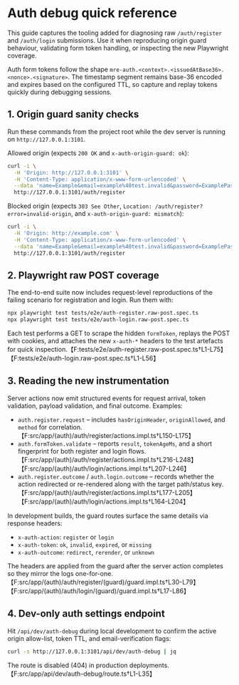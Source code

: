 # Auth debug quick reference

This guide captures the tooling added for diagnosing raw `/auth/register` and `/auth/login` submissions. Use it when reproducing origin guard behaviour, validating form token handling, or inspecting the new Playwright coverage.

Auth form tokens follow the shape `mre-auth.<context>.<issuedAtBase36>.<nonce>.<signature>`. The timestamp segment remains base-36 encoded and expires based on the configured TTL, so capture and replay tokens quickly during debugging sessions.

## 1. Origin guard sanity checks

Run these commands from the project root while the dev server is running on `http://127.0.0.1:3101`.

Allowed origin (expects `200 OK` and `x-auth-origin-guard: ok`):

```bash
curl -i \
  -H 'Origin: http://127.0.0.1:3101' \
  -H 'Content-Type: application/x-www-form-urlencoded' \
  --data 'name=Example&email=example%40test.invalid&password=ExamplePass!123&confirmPassword=ExamplePass!123' \
  http://127.0.0.1:3101/auth/register
```

Blocked origin (expects `303 See Other`, `Location: /auth/register?error=invalid-origin`, and `x-auth-origin-guard: mismatch`):

```bash
curl -i \
  -H 'Origin: http://example.com' \
  -H 'Content-Type: application/x-www-form-urlencoded' \
  --data 'name=Example&email=example%40test.invalid&password=ExamplePass!123&confirmPassword=ExamplePass!123' \
  http://127.0.0.1:3101/auth/register
```

## 2. Playwright raw POST coverage

The end-to-end suite now includes request-level reproductions of the failing scenario for registration and login. Run them with:

```bash
npx playwright test tests/e2e/auth-register.raw-post.spec.ts
npx playwright test tests/e2e/auth-login.raw-post.spec.ts
```

Each test performs a GET to scrape the hidden `formToken`, replays the POST with cookies, and attaches the new `x-auth-*` headers to the test artefacts for quick inspection.【F:tests/e2e/auth-register.raw-post.spec.ts†L1-L75】【F:tests/e2e/auth-login.raw-post.spec.ts†L1-L56】

## 3. Reading the new instrumentation

Server actions now emit structured events for request arrival, token validation, payload validation, and final outcome. Examples:

* `auth.register.request` – includes `hasOriginHeader`, `originAllowed`, and `method` for correlation.【F:src/app/(auth)/auth/register/actions.impl.ts†L150-L175】
* `auth.formToken.validate` – reports `result`, `tokenAgeMs`, and a short fingerprint for both register and login flows.【F:src/app/(auth)/auth/register/actions.impl.ts†L216-L248】【F:src/app/(auth)/auth/login/actions.impl.ts†L207-L246】
* `auth.register.outcome` / `auth.login.outcome` – records whether the action redirected or re-rendered along with the target path/status key.【F:src/app/(auth)/auth/register/actions.impl.ts†L177-L205】【F:src/app/(auth)/auth/login/actions.impl.ts†L164-L204】

In development builds, the guard routes surface the same details via response headers:

* `x-auth-action`: `register` or `login`
* `x-auth-token`: `ok`, `invalid`, `expired`, or `missing`
* `x-auth-outcome`: `redirect`, `rerender`, or `unknown`

The headers are applied from the guard after the server action completes so they mirror the logs one-for-one.【F:src/app/(auth)/auth/register/(guard)/guard.impl.ts†L30-L79】【F:src/app/(auth)/auth/login/(guard)/guard.impl.ts†L17-L86】

## 4. Dev-only auth settings endpoint

Hit `/api/dev/auth-debug` during local development to confirm the active origin allow-list, token TTL, and email-verification flags:

```bash
curl -s http://127.0.0.1:3101/api/dev/auth-debug | jq
```

The route is disabled (404) in production deployments.【F:src/app/api/dev/auth-debug/route.ts†L1-L35】
